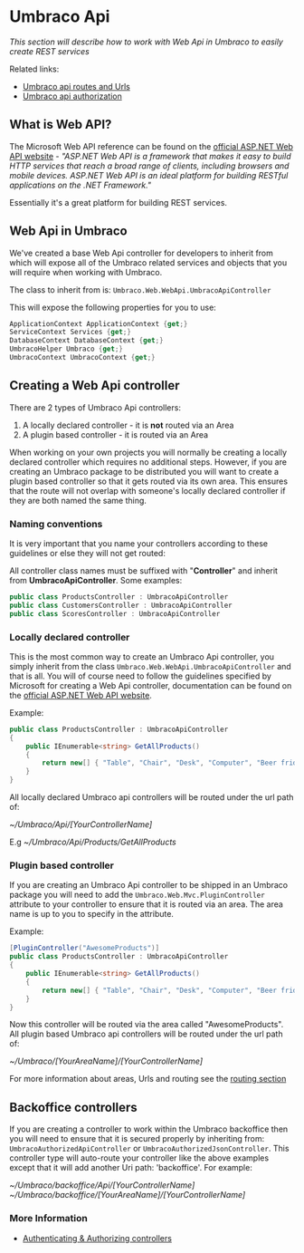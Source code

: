 # Umbraco Api

_This section will describe how to work with Web Api in Umbraco to easily create REST services_

Related links:

* [Umbraco api routes and Urls](routing.md)
* [Umbraco api authorization](authorization.md)

## What is Web API?
The Microsoft Web API reference can be found on the [official ASP.NET Web API website](https://www.asp.net/web-api) - *"ASP.NET Web API is a framework that makes it easy to build HTTP services that reach a broad range of clients, including browsers and mobile devices. ASP.NET Web API is an ideal platform for building RESTful applications on the .NET Framework."*

Essentially it's a great platform for building REST services.

## Web Api in Umbraco

We've created a base Web Api controller for developers to inherit from which will expose all of the Umbraco related services and objects that you will require when working with Umbraco.

The class to inherit from is: `Umbraco.Web.WebApi.UmbracoApiController`

This will expose the following properties for you to use:

```csharp
ApplicationContext ApplicationContext {get;}
ServiceContext Services {get;}
DatabaseContext DatabaseContext {get;}
UmbracoHelper Umbraco {get;}
UmbracoContext UmbracoContext {get;}
```

## Creating a Web Api controller

There are 2 types of Umbraco Api controllers:

1. A locally declared controller - it is **not** routed via an Area
1. A plugin based controller - it is routed via an Area

When working on your own projects you will normally be creating a locally declared controller which requires no additional steps. However, if you are creating an Umbraco package to be distributed you will want to create a plugin based controller so that it gets routed via its own area. This ensures that the route will not overlap with someone's locally declared controller if they are both named the same thing.

### Naming conventions

It is very important that you name your controllers according to these guidelines or else they will not get routed:

All controller class names must be suffixed with "**Controller**" and inherit from **UmbracoApiController**. Some examples:

```csharp
public class ProductsController : UmbracoApiController
public class CustomersController : UmbracoApiController
public class ScoresController : UmbracoApiController
```

### Locally declared controller

This is the most common way to create an Umbraco Api controller, you simply inherit from the class `Umbraco.Web.WebApi.UmbracoApiController` and that is all. You will of course need to follow the guidelines specified by Microsoft for creating a Web Api controller, documentation can be found on the [official ASP.NET Web API website](https://www.asp.net/web-api).

Example:

```csharp
public class ProductsController : UmbracoApiController
{	    
    public IEnumerable<string> GetAllProducts()
    {
        return new[] { "Table", "Chair", "Desk", "Computer", "Beer fridge" };
    }
}
```

All locally declared Umbraco api controllers will be routed under the url path of:

*~/Umbraco/Api/[YourControllerName]*

E.g *~/Umbraco/Api/Products/GetAllProducts*

### Plugin based controller

If you are creating an Umbraco Api controller to be shipped in an Umbraco package you will need to add the `Umbraco.Web.Mvc.PluginController` attribute to your controller to ensure that it is routed via an area. The area name is up to you to specify in the attribute.

Example:

```csharp
[PluginController("AwesomeProducts")]
public class ProductsController : UmbracoApiController
{	    
    public IEnumerable<string> GetAllProducts()
    {
        return new[] { "Table", "Chair", "Desk", "Computer", "Beer fridge" };
    }
}
```

Now this controller will be routed via the area called "AwesomeProducts". All plugin based Umbraco api controllers will be routed under the url path of:

*~/Umbraco/[YourAreaName]/[YourControllerName]*

For more information about areas, Urls and routing see the [routing section](routing.md)

## Backoffice controllers

If you are creating a controller to work within the Umbraco backoffice then you will need to ensure that it is secured  properly by inheriting from: `UmbracoAuthorizedApiController` or `UmbracoAuthorizedJsonController`. This controller type will auto-route your controller like the above examples except that it will add another Uri path: 'backoffice'. For example:

*~/Umbraco/backoffice/Api/[YourControllerName]*
*~/Umbraco/backoffice/[YourAreaName]/[YourControllerName]*

### More Information

* [Authenticating & Authorizing controllers](../Authorized/index.md)
